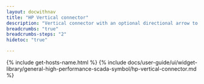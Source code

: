```yaml
---
layout: docwithnav
title: "HP Vertical connector"
description: "Vertical connector with an optional directional arrow to visually indicate flow."
breadcrumbs: "true"
breadcrumbs-steps: "2"
hidetoc: "true"

---
```

{% include get-hosts-name.html %}
{% include docs/user-guide/ui/widget-library/general-high-performance-scada-symbol/hp-vertical-connector.md %}
